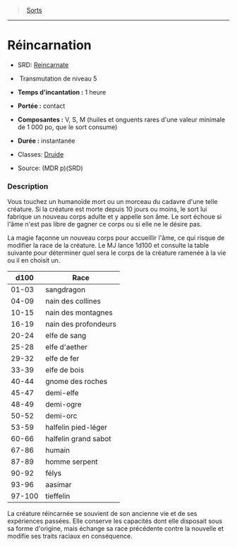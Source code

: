 ﻿---
!SpellHD
Level: 5
Type: Transmutation
CastingTime: 1 heure
Range: contact
Components: V, S, M (huiles et onguents rares d'une valeur minimale de 1 000 po, que le sort consume)
Duration: instantanée
Classes: '[Druide](hd_druid.md)'
Id: spells_hd.md#réincarnation
ParentLink: spells_hd.md#sorts
Name: Réincarnation
ParentName: Sorts
NameLevel: 1
AltName: '[Reincarnate](srd_spells_reincarnate.md)'
Source: (MDR p)(SRD)
---
> [Sorts](hd_spells.md)

---

# Réincarnation

- SRD: [Reincarnate](srd_spells_reincarnate.md)

-  Transmutation de niveau 5

- **Temps d'incantation :** 1 heure

- **Portée :** contact

- **Composantes :** V, S, M (huiles et onguents rares d'une valeur minimale de 1 000 po, que le sort consume)

- **Durée :** instantanée

- Classes: [Druide](hd_druid.md)

- Source: (MDR p)(SRD)

### Description

Vous touchez un humanoïde mort ou un morceau du cadavre d'une telle créature. Si la créature est morte depuis 10 jours ou moins, le sort lui fabrique un nouveau corps adulte et y appelle son âme. Le sort échoue si l'âme n'est pas libre de gagner ce corps ou si elle ne le désire pas.

La magie façonne un nouveau corps pour accueillir l'âme, ce qui risque de modifier la race de la créature. Le MJ lance 1d100 et consulte la table suivante pour déterminer quel sera le corps de la créature ramenée à la vie ou il en choisit un.

|d100|Race|
|---|---|
|01-03|sangdragon|
|04-09|nain des collines|
|10-15|nain des montagnes|
|16-19|nain des profondeurs|
|20-24|elfe de sang|
|25-28|elfe d'aether|
|29-32|elfe de fer|
|33-39|elfe de bois|
|40-44|gnome des roches|
|45-47|demi-elfe|
|48-49|demi-ogre|
|50-52|demi-orc|
|53-59|halfelin pied-léger|
|60-66|halfelin grand sabot|
|67-86|humain|
|87-89|homme serpent|
|90-92|félys|
|93-96|aasimar|
|97-100|tieffelin|

La créature réincarnée se souvient de son ancienne vie et de ses expériences passées. Elle conserve les capacités dont elle disposait sous sa forme d'origine, mais échange sa race précédente contre la nouvelle et modifie ses traits raciaux en conséquence.

